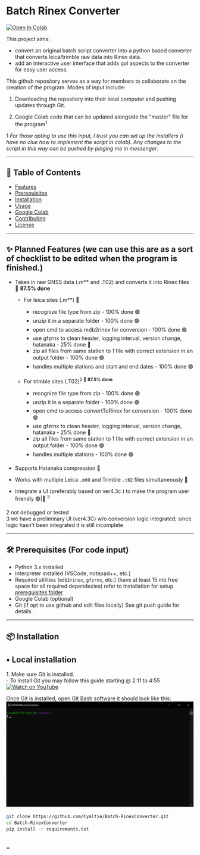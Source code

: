 # Batch Rinex Converter

[![Open In Colab](https://colab.research.google.com/assets/colab-badge.svg)](https://colab.research.google.com/drive/1_EEAtk_WzpY_h_sYny5qQ-sm7VuxEjtE?usp=sharing)

This project aims:
- convert an original batch script converter into a python based converter that converts leica/trimble raw data into Rinex data.
- add an interactive user interface that adds qol aspects to the converter for easy user access.

This github repository serves as a way for members to collaborate on the creation of the program.
Modes of input include:

1. Downloading the repository into their local computer and pushing updates through Git.

2. Google Colab code that can be updated alongside the "master" file for the program<sup>1

1 *For those opting to use this input, I trust you can set up the installers (i have no clue how to implement the script in colab). Any changes to the script in this way can be pushed by pinging me in messenger.*

---

## 📖 Table of Contents
- [Features](#features)
- [Prerequisites](#prerequisites)
- [Installation](#installation)
- [Usage](#usage)
- [Google Colab](#google-colab)
- [Contributing](#contributing)
- [License](#license)

---

## ✨ Planned Features (we can use this are as a sort of checklist to be edited when the program is finished.)
- Takes in raw GNSS data (.m** and .T02) and converts it into Rinex files 🔴 **87.5% done**
    - For leica sites (.m**) 🔴
        - recognize file type from zip - 100% done 🟢
        - unzip it in a separate folder - 100% done 🟢
        - open cmd to access mdb2rinex for conversion - 100% done 🟢
        - use gfzrnx to clean header, logging interval, version change, hatanaka - 25% done 🔴
        - zip all files from same station to 1 file with correct extension in an output folder - 100% done 🟢
        - handles multiple stations and start and end dates - 100% done 🟢

    - For trimble sites (.T02)<sup>2 🔴 **87.5% done**
        - recognize file type from zip - 100% done 🟢
        - unzip it in a separate folder - 100% done 🟢
        - open cmd to access convertToRinex for conversion - 100% done 🟢
        - use gfzrnx to clean header, logging interval, version change, hatanaka - 25% done 🔴
        - zip all files from same station to 1 file with correct extension in an output folder - 100% done 🟢
        - handles multiple stations - 100% done 🟢

- Supports Hatanaka compression 🔴
- Works with multiple Leica `.m00` and Trimble `.t02` files simultaneously 🔴
- Integrate a UI (preferably based on ver4\.3c ) to make the program user friendly 🟢|🔴 <sup>3

2 not debugged or tested  
3 we have a preliminary UI (ver4\.3C) w/o conversion logic integrated; since logic hasn't been integrated it is still incomplete

---

## 🛠 Prerequisites (**For code input**)

- Python 3.x installed
- Interpreter installed (VSCode, notepad++, etc.)
- Required utilities (`mdb2rinex`, `gfzrnx`, etc.) (have at least 15 mb free space for all required dependecies) refer to Installation for setup [prerequisites folder](prerequisites/)
- Google Colab (optional)
- Git (if opt to use github and edit files locally) See git push guide for details.

---

## 📦 Installation 

## • Local installation

1\. Make sure Git is installed.<br>
    - To install Git you may follow this guide starting @ 2:11 to 4:55
    [![Watch on YouTube](https://img.shields.io/badge/Watch_on-YouTube-red?logo=youtube)](https://youtu.be/tRZGeaHPoaw?si=NV-0TO8qYmWDUhnu&t=131)

Once Git is installed, open Git Bash software it should look like this:
![Alt text](Resources/gitpreview.png)


```bash
git clone https://github.com/Cyaltie/Batch-RinexConverter.git
cd Batch-RinexConverter
pip install -r requirements.txt
```

## -


